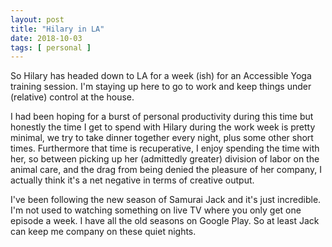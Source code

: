 ```yaml
---
layout: post
title: "Hilary in LA"
date: 2018-10-03
tags: [ personal ]
---
```


So Hilary has headed down to LA for a week (ish) for an Accessible Yoga training
session. I'm staying up here to go to work and keep things under (relative)
control at the house.

I had been hoping for a burst of personal productivity during this time but
honestly the time I get to spend with Hilary during the work week is pretty
minimal, we try to take dinner together every night, plus some other short
times. Furthermore that time is recuperative, I enjoy spending the time with
her, so between picking up her (admittedly greater) division of labor on the
animal care, and the drag from being denied the pleasure of her company, I
actually think it's a net negative in terms of creative output.

I've been following the new season of Samurai Jack and it's just incredible. I'm
not used to watching something on live TV where you only get one episode a week.
I have all the old seasons on Google Play. So at least Jack can keep me company
on these quiet nights.


